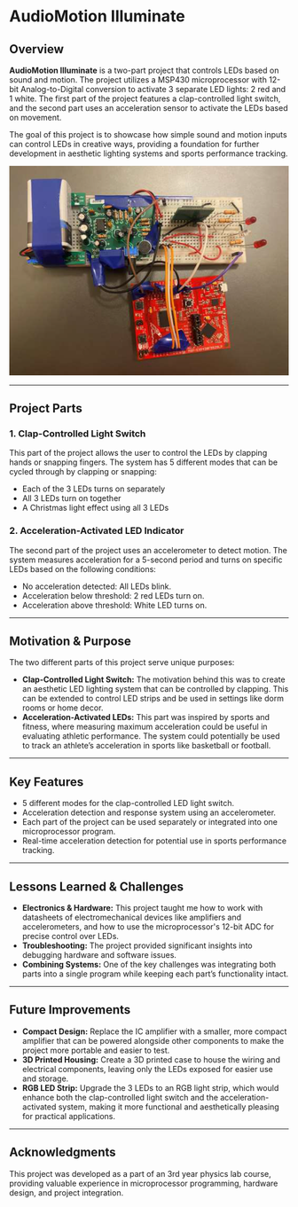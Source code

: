# **AudioMotion Illuminate**

## **Overview**
**AudioMotion Illuminate** is a two-part project that controls LEDs based on sound and motion. The project utilizes a MSP430 microprocessor with 12-bit Analog-to-Digital conversion to activate 3 separate LED lights: 2 red and 1 white. The first part of the project features a clap-controlled light switch, and the second part uses an acceleration sensor to activate the LEDs based on movement. 

The goal of this project is to showcase how simple sound and motion inputs can control LEDs in creative ways, providing a foundation for further development in aesthetic lighting systems and sports performance tracking.

![Project Image](images/project.png)

---

## **Project Parts**

### **1. Clap-Controlled Light Switch**
This part of the project allows the user to control the LEDs by clapping hands or snapping fingers. The system has 5 different modes that can be cycled through by clapping or snapping:

- Each of the 3 LEDs turns on separately
- All 3 LEDs turn on together
- A Christmas light effect using all 3 LEDs

### **2. Acceleration-Activated LED Indicator**
The second part of the project uses an accelerometer to detect motion. The system measures acceleration for a 5-second period and turns on specific LEDs based on the following conditions:
- No acceleration detected: All LEDs blink.
- Acceleration below threshold: 2 red LEDs turn on.
- Acceleration above threshold: White LED turns on.

---

## **Motivation & Purpose**

The two different parts of this project serve unique purposes:
- **Clap-Controlled Light Switch:** The motivation behind this was to create an aesthetic LED lighting system that can be controlled by clapping. This can be extended to control LED strips and be used in settings like dorm rooms or home decor.
- **Acceleration-Activated LEDs:** This part was inspired by sports and fitness, where measuring maximum acceleration could be useful in evaluating athletic performance. The system could potentially be used to track an athlete’s acceleration in sports like basketball or football.

---

## **Key Features**
- 5 different modes for the clap-controlled LED light switch.
- Acceleration detection and response system using an accelerometer.
- Each part of the project can be used separately or integrated into one microprocessor program.
- Real-time acceleration detection for potential use in sports performance tracking.

---

## **Lessons Learned & Challenges**
- **Electronics & Hardware:** This project taught me how to work with datasheets of electromechanical devices like amplifiers and accelerometers, and how to use the microprocessor's 12-bit ADC for precise control over LEDs.
- **Troubleshooting:** The project provided significant insights into debugging hardware and software issues.
- **Combining Systems:** One of the key challenges was integrating both parts into a single program while keeping each part’s functionality intact.

---

## **Future Improvements**
- **Compact Design:** Replace the IC amplifier with a smaller, more compact amplifier that can be powered alongside other components to make the project more portable and easier to test.
- **3D Printed Housing:** Create a 3D printed case to house the wiring and electrical components, leaving only the LEDs exposed for easier use and storage.
- **RGB LED Strip:** Upgrade the 3 LEDs to an RGB light strip, which would enhance both the clap-controlled light switch and the acceleration-activated system, making it more functional and aesthetically pleasing for practical applications.

---

## **Acknowledgments**
This project was developed as a part of an 3rd year physics lab course, providing valuable experience in microprocessor programming, hardware design, and project integration.
